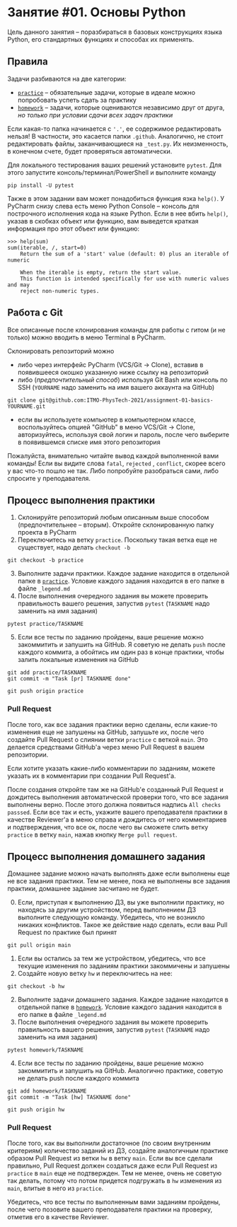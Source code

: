 # Занятие #01. Основы Python

Цель данного занятия &ndash; поразбираться в базовых конструкциях языка Python, его стандартных функциях и способах их
применять.

## Правила

Задачи разбиваются на две категории:

- [`practice`](practice) &ndash; обязательные задачи, которые в идеале можно попробовать успеть сдать за практику
- [`homework`](homework) &ndash; задачи, которые оцениваются независимо друг от друга, *но только при условии сдачи всех
  задач практики*

Если какая-то папка начинается с `'.'`, ее содержимое редактировать нельзя! В частности, это касается папки `.github`.
Аналогично, не стоит редактировать файлы, заканчивающиеся на `_test.py`. Их неизменность, в конечном счете, будет
проверяться автоматически.

Для локального тестирования ваших решений установите `pytest`. Для этого запустите консоль/терминал/PowerShell и
выполните команду

```shell
pip install -U pytest
```

Также в этом задании вам может понадобиться функция язка `help()`. У PyCharm снизу слева есть меню Python Console
&ndash; консоль для построчного исполнения кода на языке Python. Если в нее вбить `help()`, указав в скобках объект или
функцию, вам выведется краткая информация про этот объект или функцию:

```shell
>>> help(sum)
sum(iterable, /, start=0)
    Return the sum of a 'start' value (default: 0) plus an iterable of numeric
    
    When the iterable is empty, return the start value.
    This function is intended specifically for use with numeric values and may
    reject non-numeric types.
```

## Работа с Git

Все описанные после клонирования команды для работы с гитом (и не только) можно вводить в меню Terminal в PyCharm.

Склонировать репозиторий можно

- либо через интерфейс PyCharm (VCS/Git &rightarrow; Clone), вставив в появившееся окошко указанную ниже ссылку на
  репозиторий
- либо (*предпочтительный способ*) используя Git Bash или консоль по SSH (`YOURNAME` надо заменить на имя вашего
  аккаунта на GitHub)

```shell
git clone git@github.com:ITMO-PhysTech-2021/assignment-01-basics-YOURNAME.git
```

- если вы используете компьютер в компьютерном классе, воспользуйтесь опцией "GitHub" в меню VCS/Git &rightarrow; Clone,
  авторизуйтесь, используя свой логин и пароль, после чего выберите в появившемся списке имя этого репозитория

Пожалуйста, внимательно читайте вывод каждой выполненной вами команды! Если вы видите слова `fatal`, `rejected`
, `conflict`, скорее всего у вас что-то пошло не так. Либо попробуйте разобраться сами, либо спросите у преподавателя.

## Процесс выполнения практики

1. Склонируйте репозиторий любым описанным выше способом (предпочтительнее &ndash; вторым). Откройте склонированную
   папку проекта в PyCharm
2. Переключитесь на ветку `practice`. Поскольку такая ветка еще не существует, надо делать `checkout -b`

```shell
git checkout -b practice
```

3. Выполните задачи практики. Каждое задание находится в отдельной папке в [`practice`](practice). Условие каждого
   задания находится в его папке в файле `_legend.md`
4. После выполнения очередного задания вы можете проверить правильность вашего решения, запустив `pytest` (`TASKNAME`
   надо заменить на имя задания)

```shell
pytest practice/TASKNAME
```

5. Если все тесты по заданию пройдены, ваше решение можно закоммитить и запушить на GitHub. Я советую не делать `push`
   после каждого коммита, а обойтись им один раз в конце практики, чтобы залить локальные изменения на GitHub

```shell
git add practice/TASKNAME
git commit -m "Task [pr] TASKNAME done"

git push origin practice
```

### Pull Request

После того, как все задания практики верно сделаны, если какие-то изменения еще не запушены на GitHub, запушьте их,
после чего создайте Pull Request о слиянии ветки `practice` с веткой `main`. Это делается средствами GitHub'а через меню
Pull Request в вашем репозитории.

Если хотите указать какие-либо комментарии по заданиям, можете указать их в комментарии при создании Pull Request'а.

После создания откройте там же на GitHub'е созданный Pull Request и дождитесь выполнения автоматической проверки того,
что все задания выполнены верно. После этого должна появиться надпись `All checks passsed`. Если все так и есть, укажите
вашего преподавателя практики в качестве Reviewer'а в меню справа и дождитесь от него комментариев и подтверждения, что
все ок, после чего вы сможете слить ветку `practice` в ветку `main`, нажав кнопку `Merge pull request`.

## Процесс выполнения домашнего задания

Домашнее задание можно начать выполнять даже если выполнены еще не все задания практики. Тем не менее, пока не выполнены
все задания практики, домашнее задание засчитано не будет.

0. Если, приступая к выполнению ДЗ, вы уже выполнили практику, но находясь за другим устройством, перед выполнением ДЗ
   выполните следующую команду. Убедитесь, что не возникло никаких конфликтов. Такое же действие надо сделать, если ваш
   Pull Request по практике был принят

```shell
git pull origin main
```

1. Если вы остались за тем же устройством, убедитесь, что все текущие изменения по заданиям практики закоммичены и
   запушены
2. Создайте новую ветку `hw` и переключитесь на нее:

```shell
git checkout -b hw
```

2. Выполните задачи домашнего задания. Каждое задание находится в отдельной папке в [`homework`](homework). Условие
   каждого задания находится в его папке в файле `_legend.md`
3. После выполнения очередного задания вы можете проверить правильность вашего решения, запустив `pytest` (`TASKNAME`
   надо заменить на имя задания)

```shell
pytest homework/TASKNAME
```

4. Если все тесты по заданию пройдены, ваше решение можно закоммитить и запушить на GitHub. Аналогично практике, советую
   не делать push после каждого коммита

```shell
git add homework/TASKNAME
git commit -m "Task [hw] TASKNAME done"

git push origin hw
```

### Pull Request

После того, как вы выполнили достаточное (по своим внутренним критериям) количество заданий из ДЗ, создайте аналогичным
практике образом Pull Request из ветки `hw` в ветку `main`. Если вы все сделали правильно, Pull Request должен создаться
даже если Pull Request из `practice` в `main` еще не подтвержден. Тем не менее, очень не советую так делать, потому что
потом придется подгружать в `hw` изменения из `main`, влитые в него из `practice`.

Убедитесь, что все тесты по выполненным вами заданиям пройдены, после чего позовите вашего преподавателя практики на
проверку, отметив его в качестве Reviewer.
